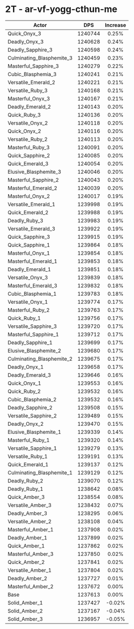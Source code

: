# 2T - ar-vf-yogg-cthun-me
| Actor | DPS | Increase |
|---|:---:|:---:|
|Quick_Onyx_3|1240744|0.25%|
|Deadly_Onyx_3|1240628|0.24%|
|Deadly_Sapphire_3|1240598|0.24%|
|Culminating_Blasphemite_3|1240459|0.23%|
|Masterful_Sapphire_3|1240279|0.22%|
|Cubic_Blasphemia_3|1240241|0.21%|
|Versatile_Emerald_2|1240221|0.21%|
|Versatile_Ruby_3|1240168|0.21%|
|Masterful_Onyx_3|1240167|0.21%|
|Deadly_Emerald_2|1240143|0.20%|
|Quick_Ruby_3|1240136|0.20%|
|Versatile_Onyx_2|1240118|0.20%|
|Quick_Onyx_2|1240116|0.20%|
|Versatile_Ruby_2|1240113|0.20%|
|Masterful_Ruby_3|1240091|0.20%|
|Quick_Sapphire_2|1240085|0.20%|
|Quick_Emerald_3|1240054|0.20%|
|Elusive_Blasphemite_3|1240046|0.20%|
|Masterful_Sapphire_2|1240043|0.20%|
|Masterful_Emerald_2|1240039|0.20%|
|Masterful_Onyx_2|1240017|0.19%|
|Versatile_Emerald_1|1239998|0.19%|
|Quick_Emerald_2|1239988|0.19%|
|Deadly_Ruby_3|1239983|0.19%|
|Versatile_Emerald_3|1239922|0.19%|
|Quick_Sapphire_3|1239915|0.19%|
|Quick_Sapphire_1|1239864|0.18%|
|Masterful_Onyx_1|1239854|0.18%|
|Masterful_Emerald_1|1239853|0.18%|
|Deadly_Emerald_1|1239851|0.18%|
|Versatile_Onyx_3|1239839|0.18%|
|Masterful_Emerald_3|1239832|0.18%|
|Cubic_Blasphemia_1|1239783|0.18%|
|Versatile_Onyx_1|1239774|0.17%|
|Masterful_Ruby_2|1239763|0.17%|
|Quick_Ruby_1|1239756|0.17%|
|Versatile_Sapphire_3|1239720|0.17%|
|Masterful_Sapphire_1|1239712|0.17%|
|Deadly_Sapphire_1|1239699|0.17%|
|Elusive_Blasphemite_2|1239680|0.17%|
|Culminating_Blasphemite_2|1239675|0.17%|
|Deadly_Onyx_1|1239658|0.17%|
|Deadly_Emerald_3|1239646|0.16%|
|Quick_Onyx_1|1239553|0.16%|
|Quick_Ruby_2|1239532|0.16%|
|Cubic_Blasphemia_2|1239532|0.16%|
|Deadly_Sapphire_2|1239508|0.15%|
|Versatile_Sapphire_2|1239489|0.15%|
|Deadly_Onyx_2|1239470|0.15%|
|Elusive_Blasphemite_1|1239339|0.14%|
|Masterful_Ruby_1|1239320|0.14%|
|Versatile_Sapphire_1|1239279|0.13%|
|Versatile_Ruby_1|1239191|0.13%|
|Quick_Emerald_1|1239137|0.12%|
|Culminating_Blasphemite_1|1239129|0.12%|
|Deadly_Ruby_2|1239070|0.12%|
|Deadly_Ruby_1|1238642|0.08%|
|Quick_Amber_3|1238554|0.08%|
|Versatile_Amber_3|1238432|0.07%|
|Deadly_Amber_3|1238295|0.06%|
|Versatile_Amber_2|1238108|0.04%|
|Masterful_Amber_1|1237908|0.02%|
|Deadly_Amber_1|1237899|0.02%|
|Quick_Amber_1|1237862|0.02%|
|Masterful_Amber_3|1237850|0.02%|
|Quick_Amber_2|1237841|0.02%|
|Versatile_Amber_1|1237804|0.02%|
|Deadly_Amber_2|1237727|0.01%|
|Masterful_Amber_2|1237672|0.00%|
|Base|1237613|0.00%|
|Solid_Amber_1|1237427|-0.02%|
|Solid_Amber_2|1237167|-0.04%|
|Solid_Amber_3|1236957|-0.05%|

